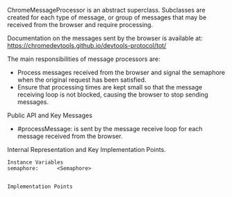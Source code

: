 ChromeMessageProcessor is an abstract superclass.  Subclasses are created for each type of message, or group of messages that may  be received from the browser and require processing.

Documentation on the messages sent by the browser is available at: https://chromedevtools.github.io/devtools-protocol/tot/

The main responsibilities of message processors are:

- Process messages received from the browser and signal the semaphore when the original request has been satisfied.
- Ensure that processing times are kept small so that the message receiving loop is not blocked, causing the browser to stop sending messages.


Public API and Key Messages

- #processMessage: is sent by the message receive loop for each message received from the browser.

Internal Representation and Key Implementation Points.

    Instance Variables
	semaphore:		<Semaphore>


    Implementation Points